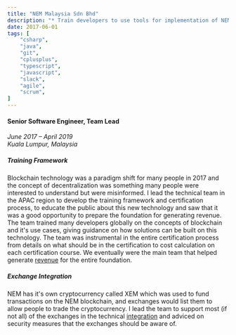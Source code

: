 ```yaml
---
title: "NEM Malaysia Sdn Bhd"
description: "* Train developers to use tools for implementation of NEM technology and develop/enhance (using Java and C#) tools to ease developers’ job as much as possible.\n* Lead the tech team (using Agile software development) to effectively deliver trainings, development deliverables and documentation, to developers and users.\n* Conduct developer workshops in Argentina, Australia, China, Colombia, Dubai, Indonesia, Malaysia, New Zealand, Philippines, Singapore, South Korea, Vietnam and Uruguay."
date: 2017-06-01
tags: [
    "csharp",
    "java",
    "git",
    "cplusplus",
    "typescript",
    "javascript",
    "slack",
    "agile",
    "scrum",
]
---
```


#### Senior Software Engineer, Team Lead
*June 2017 – April 2019*  
*Kuala Lumpur, Malaysia*

##### Training Framework
Blockchain technology was a paradigm shift for many people in 2017 and the concept of decentralization was something many people were interested to understand but were misinformed.
I lead the technical team in the APAC region to develop the training framework and certification process, to educate the public about this new technology and saw that it was a good opportunity to prepare the foundation for generating revenue.
The team trained many developers globally on the concepts of blockchain and it's use cases, giving guidance on how solutions can be built on this technology.
The team was instrumental in the entire certification process from details on what should be in the certification to cost calculation on each certification course.
We eventually were the main team that helped generate [revenue](https://forum.nem.io/t/nem-foundation-update-june-2019/22980) for the entire foundation.

##### Exchange Integration
NEM has it's own cryptocurrency called XEM which was used to fund transactions on the NEM blockchain, and exchanges would list them to allow people to trade the cryptocurrency.
I lead the team to support most (if not all) of the exchanges in the technical [integration](https://st-wong.github.io/NEMExchangeSupport/) and adviced on security measures that the exchanges should be aware of.
